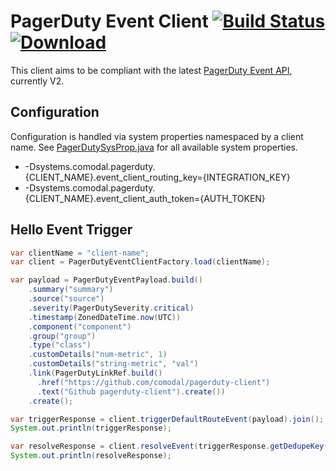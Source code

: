 # PagerDuty Event Client [![Build Status](https://travis-ci.org/comodal/pagerduty-client.svg?branch=master)](https://travis-ci.org/comodal/pagerduty-client) [![Download](https://api.bintray.com/packages/comodal/libraries/pagerduty-event-client/images/download.svg)](https://bintray.com/comodal/libraries/pagerduty-event-client/_latestVersion)

This client aims to be compliant with the latest [PagerDuty Event API](https://v2.developer.pagerduty.com/docs/events-api-v2), currently V2.

## Configuration
Configuration is handled via system properties namespaced by a client name.  See [PagerDutySysProp.java](systems.comodal.pagerduty_event_client/src/main/java/systems/comodal/pagerduty/config/PagerDutySysProp.java) for all available system properties.

 - -Dsystems.comodal.pagerduty.{CLIENT_NAME}.event_client_routing_key={INTEGRATION_KEY}
 - -Dsystems.comodal.pagerduty.{CLIENT_NAME}.event_client_auth_token={AUTH_TOKEN}

## Hello Event Trigger

```java
var clientName = "client-name";
var client = PagerDutyEventClientFactory.load(clientName);

var payload = PagerDutyEventPayload.build()
    .summary("summary")
    .source("source")
    .severity(PagerDutySeverity.critical)
    .timestamp(ZonedDateTime.now(UTC))
    .component("component")
    .group("group")
    .type("class")
    .customDetails("num-metric", 1)
    .customDetails("string-metric", "val")
    .link(PagerDutyLinkRef.build()
      .href("https://github.com/comodal/pagerduty-client")
      .text("Github pagerduty-client").create())
    .create();

var triggerResponse = client.triggerDefaultRouteEvent(payload).join();
System.out.println(triggerResponse);

var resolveResponse = client.resolveEvent(triggerResponse.getDedupeKey()).join();
System.out.println(resolveResponse);
```
